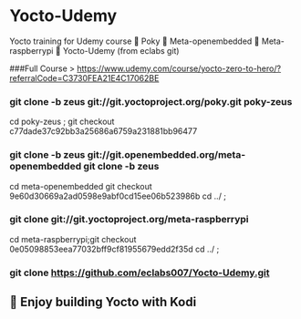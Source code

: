 # Yocto-Udemy
Yocto training for Udemy course 
	Poky
	Meta-openembedded
	Meta-raspberrypi
	Yocto-Udemy (from eclabs git)

###Full Course > https://www.udemy.com/course/yocto-zero-to-hero/?referralCode=C3730FEA21E4C17062BE
### git clone -b zeus git://git.yoctoproject.org/poky.git poky-zeus 
 cd poky-zeus ; 
 git checkout c77dade37c92bb3a25686a6759a231881bb96477
### git clone -b zeus git://git.openembedded.org/meta-openembedded git clone -b zeus 
 cd meta-openembedded
 git checkout 9e60d30669a2ad0598e9abf0cd15ee06b523986b
 cd ../ ;
### git clone git://git.yoctoproject.org/meta-raspberrypi
 cd meta-raspberrypi;git checkout 0e05098853eea77032bff9cf81955679edd2f35d
 cd ../ ;
### git clone https://github.com/eclabs007/Yocto-Udemy.git
 
## 	Enjoy building Yocto with Kodi 

